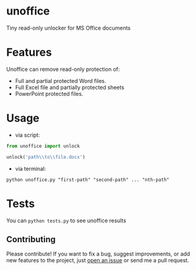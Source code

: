 # unoffice
Tiny read-only unlocker for MS Office documents

# Features
Unoffice can remove read-only protection of:
  - Full and partial protected Word files.
  - Full Excel file and partially protected sheets
  - PowerPoint protected files.

# Usage
  - via script:
```python
from unoffice import unlock

unlock('path\\to\\file.docx')
```
  - via terminal:
```
python unoffice.py "first-path" "second-path" ... "nth-path"
```

# Tests
You can `python tests.py` to see unoffice results

## Contributing
Please contribute! If you want to fix a bug, suggest improvements, or add new features to the project, just [open an issue](https://github.com/elmoiv/unoffice/issues) or send me a pull request.
